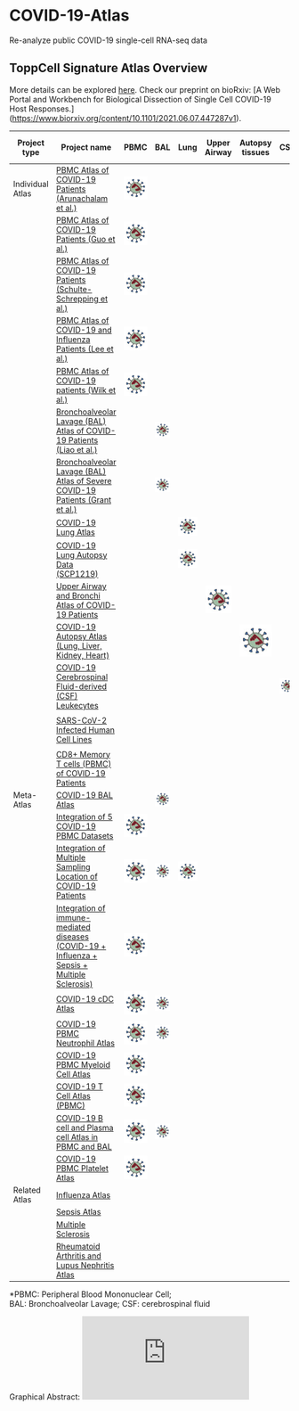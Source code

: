# COVID-19-Atlas
Re-analyze public COVID-19 single-cell RNA-seq data
## ToppCell Signature Atlas Overview
[logo]: https://github.com/KANG-BIOINFO/COVID-19-Atlas/blob/main/virus2.jpg?raw=true "Logo Title Text 2"

More details can be explored [here](https://toppcell.cchmc.org/biosystems/go/index3/COVID-19%20Atlas). Check our preprint on bioRxiv: [A Web Portal and Workbench for Biological Dissection of Single Cell COVID-19 Host Responses.] (https://www.biorxiv.org/content/10.1101/2021.06.07.447287v1).

|Project type | Project name | PBMC | BAL | Lung | Upper Airway | Autopsy tissues | CSF | Infected Cell Line |
|------| ------ | ------ |------| ------| ------| ------| ------| ------| 
|Individual Atlas| [PBMC Atlas of COVID-19 Patients (Arunachalam et al.)](https://toppcell.cchmc.org/biosystems/go/index3/shred/data%20for%20toppcell/covid19%20Atlas/Covid-19_PBMC_Arunachalam_et%20al._Science/Output%20by%20disease%20group%20by%20Cell%20group%20by%20Cell%20class)| ![logo]
|| [PBMC Atlas of COVID-19 Patients (Guo et al.)](https://toppcell.cchmc.org/biosystems/go/index3/shred/data%20for%20toppcell/covid19%20Atlas/Covid-19_PBMC_Guo%20et%20al._Nature%20Communication/Output%20by%20disease%20stage%20by%20Cell%20group%20by%20Cell%20class) | ![logo]
|| [PBMC Atlas of COVID-19 Patients (Schulte-Schrepping et al.)](https://toppcell.cchmc.org/biosystems/go/index3/shred/data%20for%20toppcell/covid19%20Atlas/Covid-19_PBMC_Schulte-Schrepping%20et%20al._Cell/10x_PBMC/Output%20by%20Disease%20condition%20by%20Cell%20group%20by%20Cell%20class) | ![logo]
|| [PBMC Atlas of COVID-19 and Influenza Patients (Lee et al.)](https://toppcell.cchmc.org/biosystems/go/index3/shred/data%20for%20toppcell/covid19%20Atlas/Covid-19_PBMC_Lee%20et%20al._Science%20Immunology/Output%20by%20disease%20group%20by%20Cell%20group%20by%20Cell%20class-3) | ![logo]
|| [PBMC Atlas of COVID-19 patients (Wilk et al.)](https://toppcell.cchmc.org/biosystems/go/index3/shred/data%20for%20toppcell/covid19%20Atlas/Covid-19_PBMC_Wilk%20et%20al._Nature%20Medicine/Output%20by%20Condition%20by%20Lineage%20by%20Cell%20class%20by%20cell%20subclass-6) | ![logo]
|| [Bronchoalveolar Lavage (BAL) Atlas of COVID-19 Patients (Liao et al.)](https://toppcell.cchmc.org/biosystems/go/index3/shred/data%20for%20toppcell/covid19%20Atlas/Covid-19_BAL_Liao%20et%20al._Nature%20Medicine/Output%20by%20Condition%20by%20Lineage%20by%20Cell%20class%20by%20cell%20subclass-9) | | ![logo]|
|| [Bronchoalveolar Lavage (BAL) Atlas of Severe COVID-19 Patients (Grant et al.)](https://toppcell.cchmc.org/biosystems/go/index3/shred/data%20for%20toppcell/airway/covid19-BAL-Chicago/Output%20by%20Condition%20by%20Lineage%20by%20Cell%20class) | | ![logo]|
|| [COVID-19 Lung Atlas](https://toppcell.cchmc.org/biosystems/go/index3/shred/data%20for%20toppcell/covid19%20Atlas/Covid-19_LungBiopsy_Ankit_ScienceTranslationalMedicine/Output%20by%20Sample_group%20by%20Lineage%20by%20Cell%20type-2) | | |![logo]|
|| [COVID-19 Lung Autopsy Data (SCP1219)](https://toppcell.cchmc.org/biosystems/go/index3/shred/data%20for%20toppcell/covid19%20Atlas/Covid-19_Autopsy_Delorey%20et%20al._Nature/lung_SCP1219/Output%20by%20group%20by%20cell_type_main%20by%20cell_type_fine) |||![logo]|
|| [Upper Airway and Bronchi Atlas of COVID-19 Patients](https://toppcell.cchmc.org/biosystems/go/index3/shred/data%20for%20toppcell/covid19%20Atlas/Covid-19_BAL%20and%20Upper%20Airway_Chua%20et%20al._Nature%20Biotechnology/Output%20by%20Severity%20by%20Location%20by%20Lineage%20by%20Cell_class_v2) ||||![logo]|
||[COVID-19 Autopsy Atlas (Lung, Liver, Kidney, Heart)](https://toppcell.cchmc.org/biosystems/go/index3/shred/data%20for%20toppcell/covid19%20Atlas/Covid-19_Autopsy_Delorey%20et%20al._Nature/combined/Output%20by%20disease%20by%20tissue%20by%20celltype)|||||![logo]|
||[COVID-19 Cerebrospinal Fluid-derived (CSF) Leukecytes](https://toppcell.cchmc.org/biosystems/go/index3/shred/data%20for%20toppcell/covid19%20Atlas/Covid-19_CSF_Michael%20et%20al._Immunity/Output%20by%20condition%20by%20Cell_class%20by%20T_cell_subcluster-4)||||||![logo]|
||[SARS-CoV-2 Infected Human Cell Lines](https://toppcell.cchmc.org/biosystems/go/index3/shred/data%20for%20toppcell/airway/covid19-cellLines/Output%20by%20Cell%20line%20by%20Condition%20by%20Strain)|||||||![logo]|
||[CD8+ Memory T cells (PBMC) of COVID-19 Patients](https://toppcell.cchmc.org/biosystems/go/index3/shred/data%20for%20toppcell/immune%20atlas/COVID-19_CD8+%20Memory/Output%20by%20Cell%20class%20by%20Virus%20stimulation%20by%20Cluster%20by%20Condition%20by%20Hospitalization-2)|||||||![logo]|
|Meta-Atlas|[COVID-19 BAL Atlas](https://toppcell.cchmc.org/biosystems/go/index3/shred/data%20for%20toppcell/covid19%20Atlas/BAL%20Atlas/integration/Output%20by%20disease.group%20by%20Lineage%20by%20Cell.class)||![logo]|
||[Integration of 5 COVID-19 PBMC Datasets](https://toppcell.cchmc.org/biosystems/go/index3/shred/data%20for%20toppcell/covid19%20Atlas/PBMC%20Atlas/integration/Output%20by%20disease.group_v2%20by%20Lineage%20by%20Cell.class-2)|![logo]|
||[Integration of Multiple Sampling Location of COVID-19 Patients](https://toppcell.cchmc.org/biosystems/go/index3/shred/data%20for%20toppcell/covid19%20Atlas/All/Output%20by%20Location%20by%20disease.group_v3%20by%20Lineage%20by%20Cell.group%20by%20Cell.class_v2%20by%20sub_cluster-2)|![logo]|![logo]|![logo]
||[Integration of immune-mediated diseases (COVID-19 + Influenza + Sepsis + Multiple Sclerosis)](https://toppcell.cchmc.org/biosystems/go/index3/shred/data%20for%20toppcell/covid19%20Atlas/PBMC%20Atlas/disease%20comparison/Output%20by%20Disease%20by%20Condition%20by%20Lineage%20by%20Cell%20class_v2)|![logo]|
||[COVID-19 cDC Atlas](https://toppcell.cchmc.org/biosystems/go/index3/shred/data%20for%20toppcell/covid19%20Atlas/BAL%20Atlas/cDC/Output%20by%20Compartment%20by%20disease.group_v3%20by%20sub_cluster)|![logo]|![logo]
||[COVID-19 PBMC Neutrophil Atlas](https://toppcell.cchmc.org/biosystems/go/index3/shred/data%20for%20toppcell/covid19%20Atlas/PBMC%20Atlas/neutrophil%20integration/Output%20by%20disease.group_v2%20by%20cluster)|![logo]|![logo]
||[COVID-19 PBMC Myeloid Cell Atlas](https://toppcell.cchmc.org/biosystems/go/index3/shred/data%20for%20toppcell/covid19%20Atlas/PBMC%20Atlas/Myeloid%20cells/Output%20by%20disease.group_v2%20by%20Cell.class_v2%20by%20sub_cluster)|![logo]|
||[COVID-19 T Cell Atlas (PBMC)](https://toppcell.cchmc.org/biosystems/go/index3/shred/data%20for%20toppcell/covid19%20Atlas/BAL%20Atlas/T%20cell/Output%20by%20disease.group_v2%20by%20Cell.class_v2)|![logo]|
||[COVID-19 B cell and Plasma cell Atlas in PBMC and BAL](https://toppcell.cchmc.org/biosystems/go/index3/shred/data%20for%20toppcell/covid19%20Atlas/PBMC%20Atlas/Plasmablast/PBMC_BAL/Output%20by%20disease.group_v2%20by%20sub_cluster)|![logo]|![logo]
||[COVID-19 PBMC Platelet Atlas](https://toppcell.cchmc.org/biosystems/go/index3/shred/data%20for%20toppcell/covid19%20Atlas/PBMC%20Atlas/Platelet/Output%20by%20disease.group_v2%20by%20cluster-2)|![logo]|
|Related Atlas|[Influenza Atlas](Disease%20group%20and%20Cell%20class)|
||[Sepsis Atlas](https://toppcell.cchmc.org/biosystems/go/index3/shred/data%20for%20toppcell/immune%20atlas/sepsis/Output%20by%20Disease_pheno%20by%20Lineage%20by%20cell_type-2)||
||[Multiple Sclerosis](https://toppcell.cchmc.org/biosystems/go/index3/shred/data%20for%20toppcell/immune%20atlas/multiple%20sclerosis/Output%20by%20disease_v2%20by%20Lineage%20by%20cell_type)|
||[Rheumatoid Arthritis and Lupus Nephritis Atlas](https://toppcell.cchmc.org/biosystems/go/index3/shred/data%20for%20toppcell/immune%20atlas/AMP_autoimmuneDisease/Output%20by%20Disease%20by%20Tissue%20by%20Cell%20class)|

*PBMC: Peripheral Blood Mononuclear Cell;  
BAL: Bronchoalveolar Lavage; 
CSF: cerebrospinal fluid

Graphical Abstract: 
![alt text](https://github.com/KANG-BIOINFO/COVID-19-Atlas/blob/main/figures/roadmap.pdf "Logo Title Text 1")



